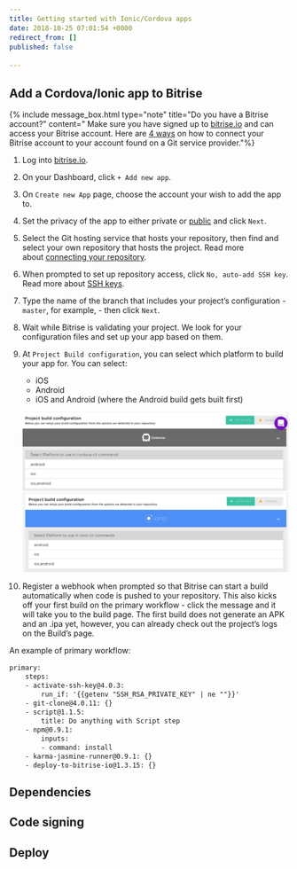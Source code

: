 ```yaml
---
title: Getting started with Ionic/Cordova apps
date: 2018-10-25 07:01:54 +0000
redirect_from: []
published: false

---
```

## Add a Cordova/Ionic app to Bitrise

{% include message_box.html type="note" title="Do you have a Bitrise account?" content=" Make sure you have signed up to [bitrise.io](https://www.bitrise.io/) and can access your Bitrise account. Here are [4 ways](https://devcenter.bitrise.io/getting-started/index#signing-up-to-bitrise) on how to connect your Bitrise account to your account found on a Git service provider."%}

 1. Log into [bitrise.io](https://www.bitrise.io/).
 2. On your Dashboard, click `+ Add new app`.
 3. On `Create new App` page, choose the account your wish to add the app to.
 4. Set the privacy of the app to either private or [public](https://yv69yaruhkt48w.preview.forestry.io/getting-started/adding-a-new-app/public-apps) and click `Next`.
 5. Select the Git hosting service that hosts your repository, then find and select your own repository that hosts the project. Read more about [connecting your repository](https://yv69yaruhkt48w.preview.forestry.io/getting-started/adding-a-new-app/connecting-a-repository/).
 6. When prompted to set up repository access, click `No, auto-add SSH key`. Read more about [SSH keys](https://yv69yaruhkt48w.preview.forestry.io/getting-started/adding-a-new-app/setting-up-ssh-keys/).
 7. Type the name of the branch that includes your project’s configuration - `master`, for example, - then click `Next`.
 8. Wait while Bitrise is validating your project. We look for your configuration files and set up your app based on them.
 9. At `Project Build configuration`, you can select which platform to build your app for. You can select:
    * iOS
    * Android
    * iOS and Android (where the Android build gets built first)

    ![](/img/select-platform-cordova.jpg)![](/img/select-platform-ionic.jpg)
10. Register a webhook when prompted so that Bitrise can start a build automatically when code is pushed to your repository. This also kicks off your first build on the primary workflow - click the message and it will take you to the build page. The first build does not generate an APK and an .ipa yet, however, you can already check out the project’s logs on the Build’s page.

An example of primary workflow:

    primary:
        steps:
        - activate-ssh-key@4.0.3:
            run_if: '{{getenv "SSH_RSA_PRIVATE_KEY" | ne ""}}'
        - git-clone@4.0.11: {}
        - script@1.1.5:
            title: Do anything with Script step
        - npm@0.9.1:
            inputs:
            - command: install
        - karma-jasmine-runner@0.9.1: {}
        - deploy-to-bitrise-io@1.3.15: {}

## Dependencies


## Code signing



## Deploy

